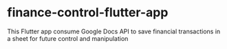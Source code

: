 # finance-control-flutter-app
This Flutter app consume Google Docs  API to save financial transactions in a sheet for future control and manipulation
